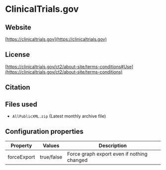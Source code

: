 # ClinicalTrials.gov



## Website

[https://clinicaltrials.gov](https://clinicaltrials.gov)

## License

[https://clinicaltrials.gov/ct2/about-site/terms-conditions#Use](https://clinicaltrials.gov/ct2/about-site/terms-conditions)

## Citation



## Files used

  * `AllPublicXML.zip` (Latest monthly archive file)

## Configuration properties

| Property    | Values     | Description                                |
|-------------|------------|--------------------------------------------|
| forceExport | true/false | Force graph export even if nothing changed |
